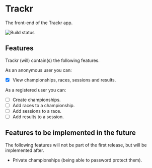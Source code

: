 # Trackr
The front-end of the Trackr app.

![Build status](https://img.shields.io/azure-devops/build/dckwlff/GitHub%20projects/7/master.svg?style=flat-square)

## Features
Trackr (will) contain(s) the following features.

As an anonymous user you can:
- [x] View championships, races, sessions and results.

As a registered user you can:
- [ ] Create championships.
- [ ] Add races to a championship.
- [ ] Add sessions to a race.
- [ ] Add results to a session.

## Features to be implemented in the future
The following features will not be part of the first release, but will be implemented after.

- Private championships (being able to password protect them).
